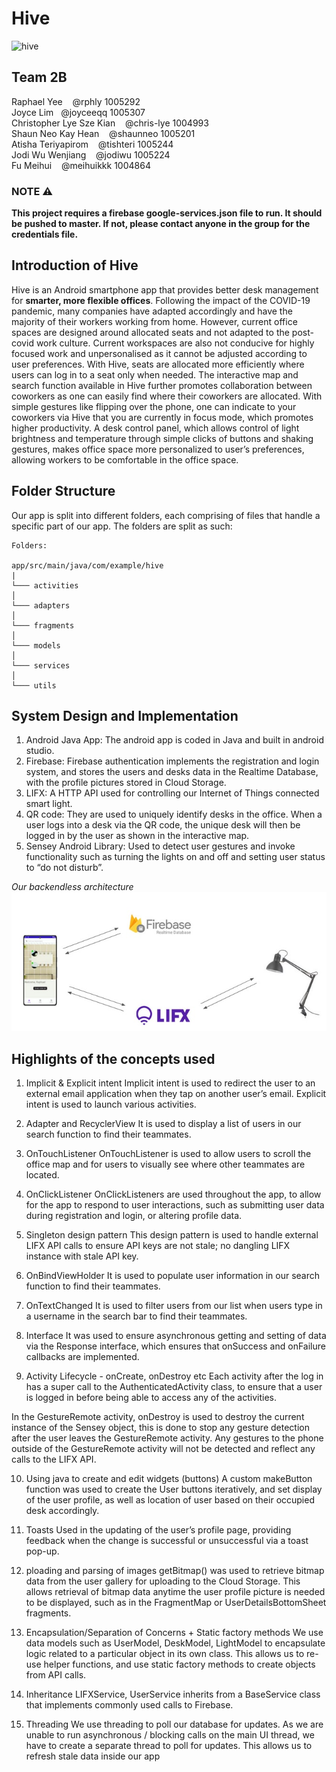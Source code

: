 # Hive
![hive](https://i.imgur.com/tbqLryV.png)

## Team 2B

Raphael Yee &nbsp;&nbsp; @rphly 1005292
<br/>
Joyce Lim&nbsp;&nbsp; @joyceeqq 1005307
<br/>
Christopher Lye Sze Kian &nbsp;&nbsp; @chris-lye 1004993
<br/>
Shaun Neo Kay Hean &nbsp;&nbsp; @shaunneo 1005201
<br/>
Atisha Teriyapirom &nbsp;&nbsp; @tishteri 1005244
<br/>
Jodi Wu Wenjiang &nbsp;&nbsp; @jodiwu 1005224
<br/>
Fu Meihui &nbsp;&nbsp; @meihuikkk 1004864
<br/>


### NOTE ⚠️
<b>This project requires a firebase google-services.json file to run. It should be pushed to master. If not, please contact anyone in the group for the credentials file.</b>

## Introduction of Hive
Hive is an Android smartphone app that provides better desk management for <b>smarter, more flexible offices</b>. Following the impact of the COVID-19 pandemic, many companies have adapted accordingly and have the majority of their workers working from home. However, current office spaces are designed around allocated seats and not adapted to the post-covid work culture. Current workspaces are also not conducive for highly focused work and unpersonalised as it cannot be adjusted according to user preferences. With Hive, seats are allocated more efficiently where users can log in to a seat only when needed. The interactive map and search function available in Hive further promotes collaboration between coworkers as one can easily find where their coworkers are allocated. With simple gestures like flipping over the phone, one can indicate to your coworkers via Hive that you are currently in focus mode, which promotes higher productivity. A desk control panel, which allows control of light brightness and temperature through simple clicks of buttons and shaking gestures, makes office space more personalized to user’s preferences, allowing workers to be comfortable in the office space. 

## Folder Structure
Our app is split into different folders, each comprising of files that handle a specific part of our app. The folders are split as such:
```
Folders:

app/src/main/java/com/example/hive
|
└─── activities             
│ 
└─── adapters
│ 
└─── fragments
│ 
└─── models
│ 
└─── services
│
└─── utils
```

## System Design and Implementation
1. Android Java App: The android app is coded in Java and built in android studio.
2. Firebase: Firebase authentication implements the registration and login system, and stores the users and desks data in the Realtime Database, with the profile pictures stored in Cloud Storage.
3. LIFX: A HTTP API used for controlling our Internet of Things connected smart light.
4. QR code: They are used to uniquely identify desks in the office. When a user logs into a desk via the QR code, the unique desk will then be logged in by the user as shown in the interactive map.
5. Sensey Android Library: Used to detect user gestures and invoke functionality such as turning the lights on and off and setting user status to “do not disturb”.

_Our backendless architecture_
![SystemArchi](https://github.com/rphly/hive/blob/master/Images/SystemArchi.jpg)

## Highlights of the concepts used
1. Implicit & Explicit intent
Implicit intent is used to redirect the user to an external email application when they tap on another user’s email. Explicit intent is used to launch various activities.

2. Adapter and RecyclerView 
It is used to display a list of users in our search function to find their teammates.

3. OnTouchListener
OnTouchListener is used to allow users to scroll the office map and for users to visually see where other teammates are located.

4. OnClickListener
OnClickListeners are used throughout the app, to allow for the app to respond to user interactions, such as submitting user data during registration and login, or altering profile data.

5. Singleton design pattern
This design pattern is used to handle external LIFX API calls to ensure API keys are not stale; no dangling LIFX instance with stale API key.

6. OnBindViewHolder
It is used to populate user information in our search function to find their teammates.

7. OnTextChanged
It is used to filter users from our list when users type in a username in the search bar to find their teammates.

8. Interface
It was used to ensure asynchronous getting and setting of data via the Response interface, which ensures that onSuccess and onFailure callbacks are implemented.

9. Activity Lifecycle - onCreate, onDestroy etc
Each activity after the log in has a super call to the AuthenticatedActivity class, to ensure that a user is logged in before being able to access any of the activities.

In the GestureRemote activity, onDestroy is used to destroy the current instance of the Sensey object, this is done to stop any gesture detection after the user leaves the GestureRemote activity. Any gestures to the phone outside of the GestureRemote activity will not be detected and reflect any calls to the LIFX API.

10. Using java to create and edit widgets (buttons)
A custom makeButton function was used to create the User buttons iteratively, and set display of the user profile, as well as location of user based on their occupied desk accordingly.

11. Toasts
Used in the updating of the user’s profile page, providing feedback when the change is successful or unsuccessful via a toast pop-up.

12. ploading and parsing of images
getBitmap() was used to retrieve bitmap data from the user gallery for uploading to the Cloud Storage. This allows retrieval of bitmap data anytime the user profile picture is needed to be displayed, such as in the FragmentMap or UserDetailsBottomSheet fragments.


13. Encapsulation/Separation of Concerns + Static factory methods
We use data models such as UserModel, DeskModel, LightModel to encapsulate logic related to a particular object in its own class. This allows us to re-use helper functions, and use static factory methods to create objects from API calls.

14. Inheritance
LIFXService, UserService inherits from a BaseService class that implements commonly used calls to Firebase. 


15. Threading
We use threading to poll our database for updates. As we are unable to run asynchronous / blocking calls on the main UI thread, we have to create a separate thread to poll for updates. This allows us to refresh stale data inside our app







